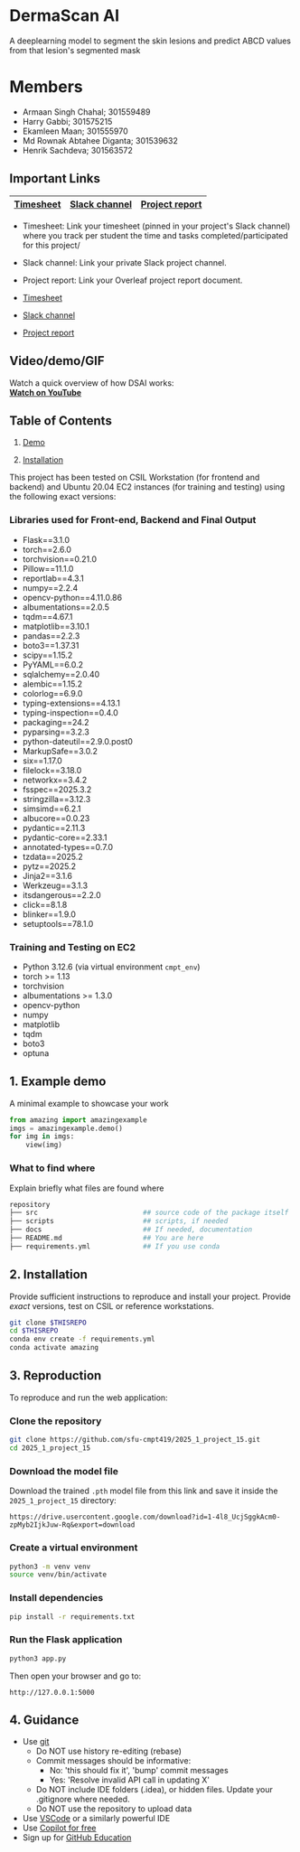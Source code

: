 # DermaScan AI 

A deeplearning model to segment the skin lesions and predict ABCD values from that lesion's segmented mask

# Members

- Armaan Singh Chahal; 301559489
- Harry Gabbi; 301575215
- Ekamleen Maan; 301555970
- Md Rownak Abtahee Diganta; 301539632
- Henrik Sachdeva; 301563572

## Important Links

| [Timesheet](https://1sfu-my.sharepoint.com/:x:/g/personal/hamarneh_sfu_ca/EQtkw0aRKKxLv6Z9HjbeheMBTgQUvSGsXA66OyNGmjm8ZQ?e=aCWdmb) | [Slack channel](https://app.slack.com/client/T0866LNE29J/C086CRN5210) | [Project report](https://www.overleaf.com/project/676b837f0be019e9fe90e430) |
| ---------------------------------------------------------------------------------------------------------------------------------- | --------------------------------------------------------------------- | --------------------------------------------------------------------------- |

- Timesheet: Link your timesheet (pinned in your project's Slack channel) where you track per student the time and tasks completed/participated for this project/
- Slack channel: Link your private Slack project channel.
- Project report: Link your Overleaf project report document.

- [Timesheet](https://1sfu-my.sharepoint.com/:x:/g/personal/hamarneh_sfu_ca/EQtkw0aRKKxLv6Z9HjbeheMBTgQUvSGsXA66OyNGmjm8ZQ?e=aCWdmb)
- [Slack channel](https://app.slack.com/client/T0866LNE29J/C086CRN5210)
- [Project report](https://www.overleaf.com/project/676b837f0be019e9fe90e430)

## Video/demo/GIF
Watch a quick overview of how DSAI works:  
 [**Watch on YouTube**](https://www.youtube.com/watch?v=fgDxsfhXXvQ)

## Table of Contents

1. [Demo](#demo)

2. [Installation](#installation)

This project has been tested on CSIL Workstation (for frontend and backend) and Ubuntu 20.04 EC2 instances (for training and testing) using the following exact versions:

### Libraries used for Front-end, Backend and Final Output

- Flask==3.1.0
- torch==2.6.0
- torchvision==0.21.0
- Pillow==11.1.0
- reportlab==4.3.1
- numpy==2.2.4
- opencv-python==4.11.0.86
- albumentations==2.0.5
- tqdm==4.67.1
- matplotlib==3.10.1
- pandas==2.2.3
- boto3==1.37.31
- scipy==1.15.2
- PyYAML==6.0.2
- sqlalchemy==2.0.40
- alembic==1.15.2
- colorlog==6.9.0
- typing-extensions==4.13.1
- typing-inspection==0.4.0
- packaging==24.2
- pyparsing==3.2.3
- python-dateutil==2.9.0.post0
- MarkupSafe==3.0.2
- six==1.17.0
- filelock==3.18.0
- networkx==3.4.2
- fsspec==2025.3.2
- stringzilla==3.12.3
- simsimd==6.2.1
- albucore==0.0.23
- pydantic==2.11.3
- pydantic-core==2.33.1
- annotated-types==0.7.0
- tzdata==2025.2
- pytz==2025.2
- Jinja2==3.1.6
- Werkzeug==3.1.3
- itsdangerous==2.2.0
- click==8.1.8
- blinker==1.9.0
- setuptools==78.1.0

### Training and Testing on EC2

- Python 3.12.6 (via virtual environment `cmpt_env`)
- torch >= 1.13
- torchvision
- albumentations >= 1.3.0
- opencv-python
- numpy
- matplotlib
- tqdm
- boto3
- optuna

<a name="repro"></a>


## 1. Example demo

A minimal example to showcase your work

```python
from amazing import amazingexample
imgs = amazingexample.demo()
for img in imgs:
    view(img)
```

### What to find where

Explain briefly what files are found where

```bash
repository
├── src                          ## source code of the package itself
├── scripts                      ## scripts, if needed
├── docs                         ## If needed, documentation
├── README.md                    ## You are here
├── requirements.yml             ## If you use conda
```

<a name="installation"></a>

## 2. Installation

Provide sufficient instructions to reproduce and install your project.
Provide _exact_ versions, test on CSIL or reference workstations.

```bash
git clone $THISREPO
cd $THISREPO
conda env create -f requirements.yml
conda activate amazing
```

<a name="guide"></a>

## 3. Reproduction

To reproduce and run the web application:

###  Clone the repository

```bash
git clone https://github.com/sfu-cmpt419/2025_1_project_15.git
cd 2025_1_project_15
```

###  Download the model file

Download the trained `.pth` model file from this link and save it inside the `2025_1_project_15` directory:

```
https://drive.usercontent.google.com/download?id=1-4l8_UcjSggkAcm0-zpMyb2IjkJuw-Rq&export=download
```

###  Create a virtual environment

```bash
python3 -m venv venv
source venv/bin/activate
```

###  Install dependencies

```bash
pip install -r requirements.txt
```

### Run the Flask application

```bash
python3 app.py
```

Then open your browser and go to:

```
http://127.0.0.1:5000
```

<a name="demo"></a>

## 4. Guidance

- Use [git](https://git-scm.com/book/en/v2)
  - Do NOT use history re-editing (rebase)
  - Commit messages should be informative:
    - No: 'this should fix it', 'bump' commit messages
    - Yes: 'Resolve invalid API call in updating X'
  - Do NOT include IDE folders (.idea), or hidden files. Update your .gitignore where needed.
  - Do NOT use the repository to upload data
- Use [VSCode](https://code.visualstudio.com/) or a similarly powerful IDE
- Use [Copilot for free](https://dev.to/twizelissa/how-to-enable-github-copilot-for-free-as-student-4kal)
- Sign up for [GitHub Education](https://education.github.com/)
